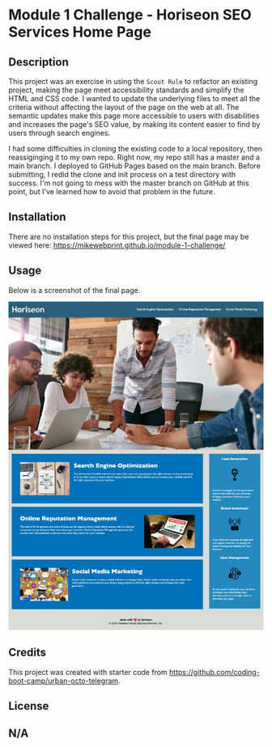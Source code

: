 # Module 1 Challenge - Horiseon SEO Services Home Page

## Description

This project was an exercise in using the `Scout Rule` to refactor an existing project, making the page meet accessibility standards and simplify the HTML and CSS code.  I wanted to update the underlying files to meet all the criteria without affecting the layout of the page on the web at all. The semantic updates make this page more accessible to users with disabilities and increases the page's SEO value, by making its content easier to find by users through search engines.

I had some difficulties in cloning the existing code to a local repository, then reassiginging it to my own repo.  Right now, my repo still has a master and a main branch.  I deployed to GitHub Pages based on the main branch.  Before submitting, I redid the clone and init process on a test directory with success.  I'm not going to mess with the master branch on GitHub at this point, but I've learned how to avoid that problem in the future.  

## Installation

There are no installation steps for this project, but the final page may be viewed here:
https://mikewebprint.github.io/module-1-challenge/

## Usage

Below is a screenshot of the final page.

![Finished project screenshot](./assets/images/Horiseon-SEO-Services-Home.png)

## Credits

This project was created with starter code from  https://github.com/coding-boot-camp/urban-octo-telegram.

## License

N/A
---